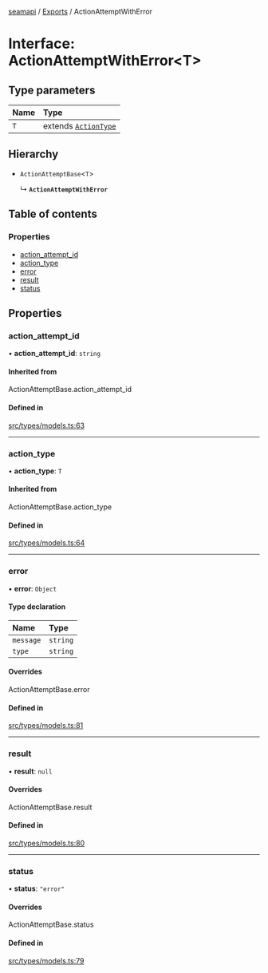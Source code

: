 [seamapi](../README.md) / [Exports](../modules.md) / ActionAttemptWithError

# Interface: ActionAttemptWithError<T\>

## Type parameters

| Name | Type |
| :------ | :------ |
| `T` | extends [`ActionType`](../modules.md#actiontype) |

## Hierarchy

- `ActionAttemptBase`<`T`\>

  ↳ **`ActionAttemptWithError`**

## Table of contents

### Properties

- [action\_attempt\_id](ActionAttemptWithError.md#action_attempt_id)
- [action\_type](ActionAttemptWithError.md#action_type)
- [error](ActionAttemptWithError.md#error)
- [result](ActionAttemptWithError.md#result)
- [status](ActionAttemptWithError.md#status)

## Properties

### action\_attempt\_id

• **action\_attempt\_id**: `string`

#### Inherited from

ActionAttemptBase.action\_attempt\_id

#### Defined in

[src/types/models.ts:63](https://github.com/hello-seam/seamapi-javascript/blob/main/src/types/models.ts#L63)

___

### action\_type

• **action\_type**: `T`

#### Inherited from

ActionAttemptBase.action\_type

#### Defined in

[src/types/models.ts:64](https://github.com/hello-seam/seamapi-javascript/blob/main/src/types/models.ts#L64)

___

### error

• **error**: `Object`

#### Type declaration

| Name | Type |
| :------ | :------ |
| `message` | `string` |
| `type` | `string` |

#### Overrides

ActionAttemptBase.error

#### Defined in

[src/types/models.ts:81](https://github.com/hello-seam/seamapi-javascript/blob/main/src/types/models.ts#L81)

___

### result

• **result**: ``null``

#### Overrides

ActionAttemptBase.result

#### Defined in

[src/types/models.ts:80](https://github.com/hello-seam/seamapi-javascript/blob/main/src/types/models.ts#L80)

___

### status

• **status**: ``"error"``

#### Overrides

ActionAttemptBase.status

#### Defined in

[src/types/models.ts:79](https://github.com/hello-seam/seamapi-javascript/blob/main/src/types/models.ts#L79)
